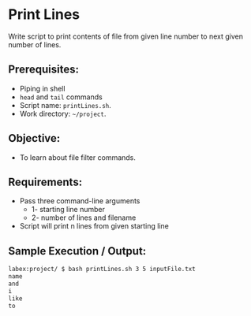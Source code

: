 # Print Lines

Write script to print contents of file from given line number to next given number of lines.

## Prerequisites:

- Piping in shell
- `head` and `tail` commands
- Script name: `printLines.sh`.
- Work directory: `~/project`.

## Objective:

- To learn about file filter commands.

## Requirements:

- Pass three command-line arguments
  - 1- starting line number
  - 2- number of lines and filename
- Script will print n lines from given starting line

## Sample Execution / Output:

```bash
labex:project/ $ bash printLines.sh 3 5 inputFile.txt
name
and 
i
like
to
```

